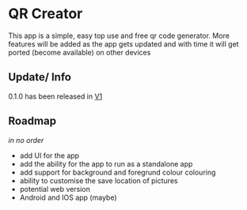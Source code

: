 # QR Creator
This app is a simple, easy top use and free qr code generator. More features will be added as the app gets updated and with time it will get ported (become available) on other devices

## Update/ Info
0.1.0 has been released in [V1](./V1/README.md)

## Roadmap
*in no order*

- add UI for the app
- add the ability for the app to run as a standalone app
- add support for background and foregrund colour colouring
- ability to customise the save location of pictures
- potential web version
- Android and IOS app (maybe)